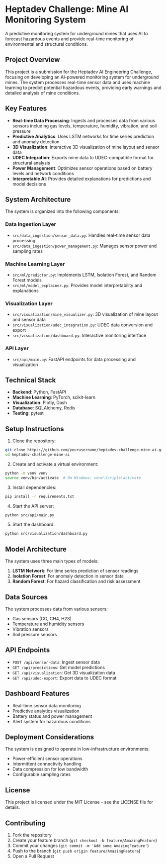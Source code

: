 # Heptadev Challenge: Mine AI Monitoring System

A predictive monitoring system for underground mines that uses AI to forecast hazardous events and provide real-time monitoring of environmental and structural conditions.

## Project Overview

This project is a submission for the Heptadev AI Engineering Challenge, focusing on developing an AI-powered monitoring system for underground mines. The system processes real-time sensor data and uses machine learning to predict potential hazardous events, providing early warnings and detailed analysis of mine conditions.

## Key Features

- **Real-time Data Processing**: Ingests and processes data from various sensors including gas levels, temperature, humidity, vibration, and soil pressure
- **Predictive Analytics**: Uses LSTM networks for time series prediction and anomaly detection
- **3D Visualization**: Interactive 3D visualization of mine layout and sensor data
- **UDEC Integration**: Exports mine data to UDEC-compatible format for structural analysis
- **Power Management**: Optimizes sensor operations based on battery levels and network conditions
- **Interpretable AI**: Provides detailed explanations for predictions and model decisions

## System Architecture

The system is organized into the following components:

### Data Ingestion Layer
- `src/data_ingestion/sensor_data.py`: Handles real-time sensor data processing
- `src/data_ingestion/power_management.py`: Manages sensor power and sampling rates

### Machine Learning Layer
- `src/ml/predictor.py`: Implements LSTM, Isolation Forest, and Random Forest models
- `src/ml/model_explainer.py`: Provides model interpretability and explanations

### Visualization Layer
- `src/visualization/mine_visualizer.py`: 3D visualization of mine layout and sensor data
- `src/visualization/udec_integration.py`: UDEC data conversion and export
- `src/visualization/dashboard.py`: Interactive monitoring interface

### API Layer
- `src/api/main.py`: FastAPI endpoints for data processing and visualization

## Technical Stack

- **Backend**: Python, FastAPI
- **Machine Learning**: PyTorch, scikit-learn
- **Visualization**: Plotly, Dash
- **Database**: SQLAlchemy, Redis
- **Testing**: pytest

## Setup Instructions

1. Clone the repository:
```bash
git clone https://github.com/yourusername/heptadev-challenge-mine-ai.git
cd heptadev-challenge-mine-ai
```

2. Create and activate a virtual environment:
```bash
python -m venv venv
source venv/bin/activate  # On Windows: venv\Scripts\activate
```

3. Install dependencies:
```bash
pip install -r requirements.txt
```

4. Start the API server:
```bash
python src/api/main.py
```

5. Start the dashboard:
```bash
python src/visualization/dashboard.py
```

## Model Architecture

The system uses three main types of models:

1. **LSTM Network**: For time series prediction of sensor readings
2. **Isolation Forest**: For anomaly detection in sensor data
3. **Random Forest**: For hazard classification and risk assessment

## Data Sources

The system processes data from various sensors:
- Gas sensors (CO, CH4, H2S)
- Temperature and humidity sensors
- Vibration sensors
- Soil pressure sensors

## API Endpoints

- `POST /api/sensor-data`: Ingest sensor data
- `GET /api/predictions`: Get model predictions
- `GET /api/visualization`: Get 3D visualization data
- `GET /api/udec-export`: Export data to UDEC format

## Dashboard Features

- Real-time sensor data monitoring
- Predictive analytics visualization
- Battery status and power management
- Alert system for hazardous conditions

## Deployment Considerations

The system is designed to operate in low-infrastructure environments:
- Power-efficient sensor operations
- Intermittent connectivity handling
- Data compression for low bandwidth
- Configurable sampling rates

## License

This project is licensed under the MIT License - see the LICENSE file for details.

## Contributing

1. Fork the repository
2. Create your feature branch (`git checkout -b feature/AmazingFeature`)
3. Commit your changes (`git commit -m 'Add some AmazingFeature'`)
4. Push to the branch (`git push origin feature/AmazingFeature`)
5. Open a Pull Request 